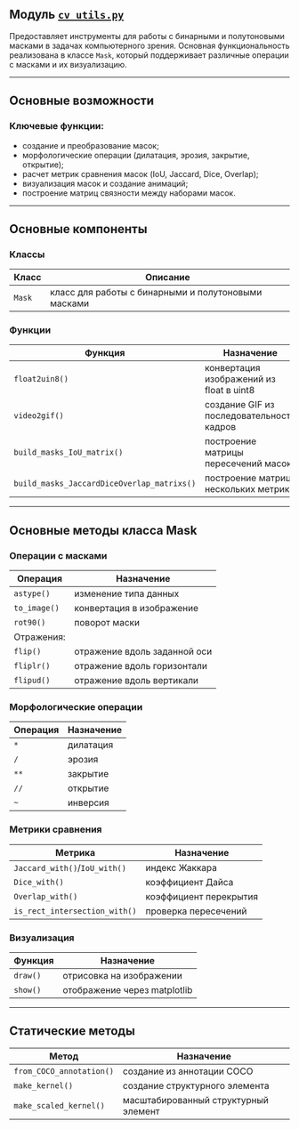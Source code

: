 ## Модуль [`cv_utils.py`](https://github.com/NikitaShubin/dl_utils/blob/main/cv_utils.py "Перейти к модулю")

Предоставляет инструменты для работы с бинарными и полутоновыми масками в задачах компьютерного зрения.
Основная функциональность реализована в классе `Mask`, который поддерживает различные операции с масками и их визуализацию.

---
## Основные возможности

### Ключевые функции:
- создание и преобразование масок;
- морфологические операции (дилатация, эрозия, закрытие, открытие);
- расчет метрик сравнения масок (IoU, Jaccard, Dice, Overlap);
- визуализация масок и создание анимаций;
- построение матриц связности между наборами масок.

---

## Основные компоненты

### Классы

| Класс  | Описание                                            |
|--------|-----------------------------------------------------|
| `Mask` | класс для работы с бинарными и полутоновыми масками |

### Функции

| Функция                                    | Назначение                                |
|--------------------------------------------|-------------------------------------------|
| `float2uin8()`                             | конвертация изображений из float в uint8  |
| `video2gif()`                              | создание GIF из последовательности кадров |
| `build_masks_IoU_matrix()`                 | построение матрицы пересечений масок      |
| `build_masks_JaccardDiceOverlap_matrixs()` | построение матриц нескольких метрик       |

---

## Основные методы класса Mask

### Операции с масками
| Операция     | Назначение                   |
|--------------|------------------------------|
| `astype()`   | изменение типа данных        |
| `to_image()` | конвертация в изображение    |
| `rot90()`    | поворот маски                |
| Отражения:   |                              |
| `flip()`     | отражение вдоль заданной оси | 
| `fliplr()`   | отражение вдоль горизонтали  |
| `flipud()`   | отражение вдоль вертикали    |

### Морфологические операции
| Операция | Назначение |
|----------|------------|
| `*`      | дилатация  |
| `/`      | эрозия     |
| `**`     | закрытие   |
| `//`     | открытие   |
| `~`      | инверсия   |

### Метрики сравнения
| Метрика                       | Назначение             |
|-------------------------------|------------------------|
| `Jaccard_with()`/`IoU_with()` | индекс Жаккара         |
| `Dice_with()`                 | коэффициент Дайса      |
| `Overlap_with()`              | коэффициент перекрытия |
| `is_rect_intersection_with()` | проверка пересечений   |

### Визуализация
| Функция  | Назначение                   |
|----------|------------------------------|
| `draw()` | отрисовка на изображении     |
| `show()` | отображение через matplotlib |

---

## Статические методы
| Метод                    | Назначение                           |
|--------------------------|--------------------------------------|
| `from_COCO_annotation()` | создание из аннотации COCO           |
| `make_kernel()`          | создание структурного элемента       |
| `make_scaled_kernel()`   | масштабированный структурный элемент |